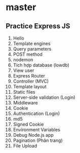 # master

## Practice Express JS

1. Hello
2. Template engines
3. Query parameters
4. POST method
5. nodemon
6. Tích hợp database (lowdb)
7. View user
8. Express Router
9. Controller (MVC)
10. Template layout
11. Static files
12. Server-side validation (Login)
13. Middleware
14. Cookie
15. Authentication (Login)
16. md5
17. Signed Cookie
18. Environment Variables
19. Debug Node.js app
20. Pagination (Phân trang)
21. File Upload
